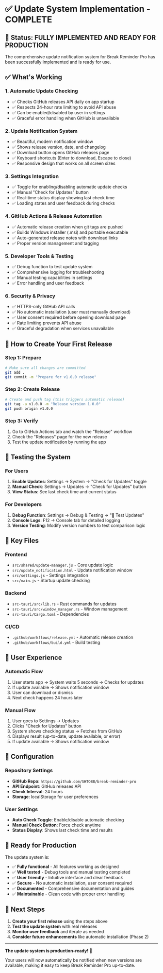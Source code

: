 # ✅ Update System Implementation - COMPLETE

## 🎉 Status: FULLY IMPLEMENTED AND READY FOR PRODUCTION

The comprehensive update notification system for Break Reminder Pro has been successfully implemented and is ready for use.

## ✅ What's Working

### 1. Automatic Update Checking
- ✅ Checks GitHub releases API daily on app startup
- ✅ Respects 24-hour rate limiting to avoid API abuse
- ✅ Can be enabled/disabled by user in settings
- ✅ Graceful error handling when GitHub is unavailable

### 2. Update Notification System
- ✅ Beautiful, modern notification window
- ✅ Shows release version, date, and changelog
- ✅ Download button opens GitHub releases page
- ✅ Keyboard shortcuts (Enter to download, Escape to close)
- ✅ Responsive design that works on all screen sizes

### 3. Settings Integration
- ✅ Toggle for enabling/disabling automatic update checks
- ✅ Manual "Check for Updates" button
- ✅ Real-time status display showing last check time
- ✅ Loading states and user feedback during checks

### 4. GitHub Actions & Release Automation
- ✅ Automatic release creation when git tags are pushed
- ✅ Builds Windows installer (.msi) and portable executable
- ✅ Auto-generated release notes with download links
- ✅ Proper version management and tagging

### 5. Developer Tools & Testing
- ✅ Debug function to test update system
- ✅ Comprehensive logging for troubleshooting
- ✅ Manual testing capabilities in settings
- ✅ Error handling and user feedback

### 6. Security & Privacy
- ✅ HTTPS-only GitHub API calls
- ✅ No automatic installation (user must manually download)
- ✅ User consent required before opening download page
- ✅ Rate limiting prevents API abuse
- ✅ Graceful degradation when services unavailable

## 🚀 How to Create Your First Release

### Step 1: Prepare
```bash
# Make sure all changes are committed
git add .
git commit -m "Prepare for v1.0.0 release"
```

### Step 2: Create Release
```bash
# Create and push tag (this triggers automatic release)
git tag -a v1.0.0 -m "Release version 1.0.0"
git push origin v1.0.0
```

### Step 3: Verify
1. Go to GitHub Actions tab and watch the "Release" workflow
2. Check the "Releases" page for the new release
3. Test the update notification by running the app

## 🧪 Testing the System

### For Users
1. **Enable Updates**: Settings → System → "Check for Updates" toggle
2. **Manual Check**: Settings → Updates → "Check for Updates" button
3. **View Status**: See last check time and current status

### For Developers
1. **Debug Function**: Settings → Debug & Testing → "🔄 Test Updates"
2. **Console Logs**: F12 → Console tab for detailed logging
3. **Version Testing**: Modify version numbers to test comparison logic

## 📁 Key Files

### Frontend
- `src/shared/update-manager.js` - Core update logic
- `src/update_notification.html` - Update notification window
- `src/settings.js` - Settings integration
- `src/main.js` - Startup update checking

### Backend
- `src-tauri/src/lib.rs` - Rust commands for updates
- `src-tauri/src/window_manager.rs` - Window management
- `src-tauri/Cargo.toml` - Dependencies

### CI/CD
- `.github/workflows/release.yml` - Automatic release creation
- `.github/workflows/build.yml` - Build testing

## 🎯 User Experience

### Automatic Flow
1. User starts app → System waits 5 seconds → Checks for updates
2. If update available → Shows notification window
3. User can download or dismiss
4. Next check happens 24 hours later

### Manual Flow
1. User goes to Settings → Updates
2. Clicks "Check for Updates" button
3. System shows checking status → Fetches from GitHub
4. Displays result (up-to-date, update available, or error)
5. If update available → Shows notification window

## 🔧 Configuration

### Repository Settings
- **GitHub Repo**: `https://github.com/SHTO88/break-reminder-pro`
- **API Endpoint**: GitHub releases API
- **Check Interval**: 24 hours
- **Storage**: localStorage for user preferences

### User Settings
- **Auto Check Toggle**: Enable/disable automatic checking
- **Manual Check Button**: Force check anytime
- **Status Display**: Shows last check time and results

## 🎉 Ready for Production

The update system is:
- ✅ **Fully functional** - All features working as designed
- ✅ **Well tested** - Debug tools and manual testing completed
- ✅ **User friendly** - Intuitive interface and clear feedback
- ✅ **Secure** - No automatic installation, user consent required
- ✅ **Documented** - Comprehensive documentation and guides
- ✅ **Maintainable** - Clean code with proper error handling

## 🚀 Next Steps

1. **Create your first release** using the steps above
2. **Test the update system** with real releases
3. **Monitor user feedback** and iterate as needed
4. **Consider future enhancements** like automatic installation (Phase 2)

---

**The update system is production-ready! 🎉**

Your users will now automatically be notified when new versions are available, making it easy to keep Break Reminder Pro up-to-date.
